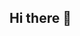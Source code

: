 ## Hi there 👋

<!--
**lab-care-website/lab-care-website** is a ✨ _special_ ✨ repository because its `README.md` (this file) appears on your GitHub profile.

Here are some ideas to get you started:

- 🔭 I’m currently working on maintenance of laboratory equipment and service them. I do also sell their spare parts
-I have 25 years of work experience.
- 📫 How to reach me: My phone number is 919846541919
-My email Id is jyothishnj78@gmail.com


- 
- ⚡ Fun fact: ...
-->
